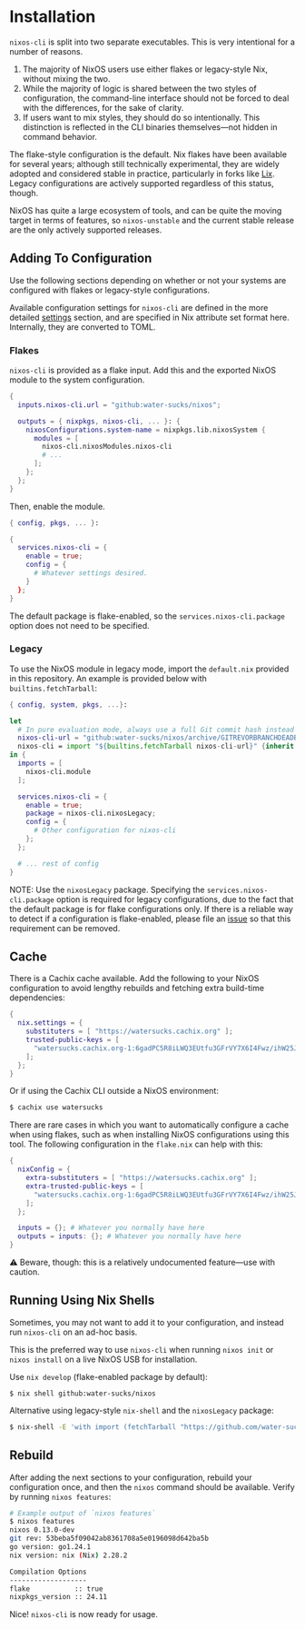 # Installation

`nixos-cli` is split into two separate executables. This is very intentional for
a number of reasons.

1. The majority of NixOS users use either flakes or legacy-style Nix, without
   mixing the two.
2. While the majority of logic is shared between the two styles of
   configuration, the command-line interface should not be forced to deal with
   the differences, for the sake of clarity.
3. If users want to mix styles, they should do so intentionally. This
   distinction is reflected in the CLI binaries themselves—not hidden in command
   behavior.

The flake-style configuration is the default. Nix flakes have been available for
several years; although still technically experimental, they are widely adopted
and considered stable in practice, particularly in forks like
[Lix](https://lix.systems). Legacy configurations are actively supported
regardless of this status, though.

NixOS has quite a large ecosystem of tools, and can be quite the moving target
in terms of features, so `nixos-unstable` and the current stable release are the
only actively supported releases.

## Adding To Configuration

Use the following sections depending on whether or not your systems are
configured with flakes or legacy-style configurations.

Available configuration settings for `nixos-cli` are defined in the more
detailed [settings](./usage/settings.md) section, and are specified in Nix
attribute set format here. Internally, they are converted to TOML.

### Flakes

`nixos-cli` is provided as a flake input. Add this and the exported NixOS module
to the system configuration.

```nix
{
  inputs.nixos-cli.url = "github:water-sucks/nixos";

  outputs = { nixpkgs, nixos-cli, ... }: {
    nixosConfigurations.system-name = nixpkgs.lib.nixosSystem {
      modules = [
        nixos-cli.nixosModules.nixos-cli
        # ...
      ];
    };
  };
}
```

Then, enable the module.

```nix
{ config, pkgs, ... }:

{
  services.nixos-cli = {
    enable = true;
    config = {
      # Whatever settings desired.
    }
  };
}
```

The default package is flake-enabled, so the `services.nixos-cli.package` option
does not need to be specified.

### Legacy

To use the NixOS module in legacy mode, import the `default.nix` provided in
this repository. An example is provided below with `builtins.fetchTarball`:

```nix
{ config, system, pkgs, ...}:

let
  # In pure evaluation mode, always use a full Git commit hash instead of a branch name.
  nixos-cli-url = "github:water-sucks/nixos/archive/GITREVORBRANCHDEADBEEFDEADBEEF0000.tar.gz"
  nixos-cli = import "${builtins.fetchTarball nixos-cli-url}" {inherit pkgs;};
in {
  imports = [
    nixos-cli.module
  ];

  services.nixos-cli = {
    enable = true;
    package = nixos-cli.nixosLegacy;
    config = {
      # Other configuration for nixos-cli
    };
  };

  # ... rest of config
}
```

NOTE: Use the `nixosLegacy` package. Specifying the `services.nixos-cli.package`
option is required for legacy configurations, due to the fact that the default
package is for flake configurations only. If there is a reliable way to detect
if a configuration is flake-enabled, please file an
[issue](https://github.com/water-sucks/nixos/issues/new/choose) so that this
requirement can be removed.

## Cache

There is a Cachix cache available. Add the following to your NixOS configuration
to avoid lengthy rebuilds and fetching extra build-time dependencies:

```nix
{
  nix.settings = {
    substituters = [ "https://watersucks.cachix.org" ];
    trusted-public-keys = [
      "watersucks.cachix.org-1:6gadPC5R8iLWQ3EUtfu3GFrVY7X6I4Fwz/ihW25Jbv8="
    ];
  };
}
```

Or if using the Cachix CLI outside a NixOS environment:

```sh
$ cachix use watersucks
```

There are rare cases in which you want to automatically configure a cache when
using flakes, such as when installing NixOS configurations using this tool. The
following configuration in the `flake.nix` can help with this:

```nix
{
  nixConfig = {
    extra-substituters = [ "https://watersucks.cachix.org" ];
    extra-trusted-public-keys = [
      "watersucks.cachix.org-1:6gadPC5R8iLWQ3EUtfu3GFrVY7X6I4Fwz/ihW25Jbv8="
    ];
  };

  inputs = {}; # Whatever you normally have here
  outputs = inputs: {}; # Whatever you normally have here
}
```

⚠️ Beware, though: this is a relatively undocumented feature—use with caution.

## Running Using Nix Shells

Sometimes, you may not want to add it to your configuration, and instead run
`nixos-cli` on an ad-hoc basis.

This is the preferred way to use `nixos-cli` when running `nixos init` or
`nixos install` on a live NixOS USB for installation.

Use `nix develop` (flake-enabled package by default):

```
$ nix shell github:water-sucks/nixos
```

Alternative using legacy-style `nix-shell` and the `nixosLegacy` package:

```sh
$ nix-shell -E 'with import (fetchTarball "https://github.com/water-sucks/nixos/archive/refs/heads/main.tar.gz") {}; nixosLegacy'
```

## Rebuild

After adding the next sections to your configuration, rebuild your configuration
once, and then the `nixos` command should be available. Verify by running
`nixos features`:

```sh
# Example output of `nixos features`
$ nixos features
nixos 0.13.0-dev
git rev: 53beba5f09042ab8361708a5e0196098d642ba5b
go version: go1.24.1
nix version: nix (Nix) 2.28.2

Compilation Options
-------------------
flake           :: true
nixpkgs_version :: 24.11
```

Nice! `nixos-cli` is now ready for usage.
